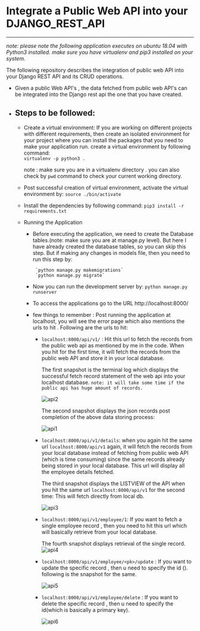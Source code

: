 # Integrate a Public Web API into your DJANGO_REST_API
---
*note: please note the following application executes on ubuntu 18.04 with Python3 installed. make sure you have virtualenv and pip3 installed on your system.*

The following repository describes the integration of public web API into your Django REST API and its  CRUD operations.

+ Given a public Web API's , the data fetched from public web API's can be integrated into the Django rest api the one that you have created.

+ Steps to be followed:
    - 
    - Create a virtual environment: If you are working on different projects with different requirements, then create an isolated environment for your project where you can install the packages that you need to make your application run.
      create a virtual environment by following command:   
          `virtualenv -p python3 .`
      
      note : make sure you are in a virtualenv directory . you can also check by `pwd` command to check your current working       directory.
    
    - Post successful creation of virtual environment, activate the virtual environment by:
           `source ./bin/activate`
           
     - Install the dependencies by following command:
            `pip3 install -r requirements.txt`
            
     - Running the Application
         
         + Before executing the application, we need to create the Database tables.(note: make sure you are at manage.py level). But here I have already created the database tables, so you can skip this step. But if making any changes in models file, then you need to run this step by:
         
                `python manage.py makemigrations`
                `python manage.py migrate`
         
         + Now you can run the development server by:
                 `python manage.py runserver`
         
         + To access the applications go to the URL http://localhost:8000/
                  
         + few things to remember : Post running the application at localhost, you will see the error page which also                    mentions the urls to hit . Following are the urls to hit:
         
             - `localhost:8000/api/v1/` : Hit this url to fetch the records from the public web api as mentioned by me                        in the code. When you hit for the first time, it will fetch the records from the public web API and                          store it in your local database. 
             
                 The first snapshot is the terminal log which displays the successful fetch record statement of the web api                    into your localhost database. `note: it will take some time if the public api has huge amount of records.`
                 
                 ![api2](https://user-images.githubusercontent.com/21193492/68829285-5b1edb80-06ce-11ea-8a92-98df413c5e09.png)
                 
                 The second snapshot displays the json records post completion of the above data storing process:
                 
                  ![api1](https://user-images.githubusercontent.com/21193492/68829284-5b1edb80-06ce-11ea-9a99-d914555a1593.png)
                  
                    
             - `localhost:8000/api/v1/details`: when you again hit the same url `localhost:8000/api/v1` again, it will fetch                 the records from your local database instead of fetching from public web API (which is time consuming) since                 the same records already being stored in your local database. This url will display all the employee details                 fetched.
             
                 The third snapshot displays the LISTVIEW of the API when you hit the same url `localhost:8000/api/v1` for the second time: This will fetch directly from local db.
                  
                 ![api3](https://user-images.githubusercontent.com/21193492/68829286-5b1edb80-06ce-11ea-800b-b1e5cb3f4717.png)
                  
             
             - `localhost:8000/api/v1/employee/1`: If you want to fetch a single employee record , then you need to hit this                 url which will basically retrieve from your local database.
             
                The fourth snapshot displays retrieval of the single record.
                ![api4](https://user-images.githubusercontent.com/21193492/68829287-5bb77200-06ce-11ea-894d-8dc16bc5f05f.png)

            - `localhost:8000/api/v1/employee/<pk>/update` : If you want to update the specific record , then u need                         to specify the id (<pk>). following is the snapshot for the same.
    
                ![api5](https://user-images.githubusercontent.com/21193492/68892669-8397eb80-0749-11ea-8834-593508e7c2ea.png)
            
            - `localhost:8000/api/v1/employee/delete` : If you want to delete the specific record , then u need to specify                  the id(which is basically a primary key).

                ![api6](https://user-images.githubusercontent.com/21193492/68892677-87c40900-0749-11ea-920a-ae3056fe84ac.png)

             
         

